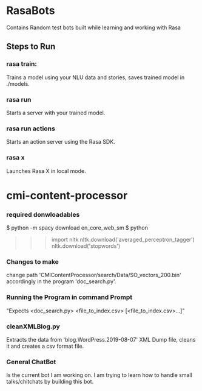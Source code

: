 # RasaBots
Contains Random test bots built while learning and working with Rasa

## Steps to Run
### rasa train: 
Trains a model using your NLU data and stories, saves trained model in ./models.
### rasa run
Starts a server with your trained model.
### rasa run actions
Starts an action server using the Rasa SDK.
### rasa x
Launches Rasa X in local mode.


# cmi-content-processor
### required donwloadables
$ python -m spacy download en_core_web_sm
$ python
>>> import nltk
>>> nltk.download('averaged_perceptron_tagger')
>>> nltk.download('stopwords')
### Changes to make
change path 'CMIContentProcessor/search/Data/SO_vectors_200.bin' accordingly in the program 'doc_search.py'.

### Running the Program in command Prompt
"Expects <python> <doc_search.py> <file_to_index.csv> [<file_to_index.csv>...]"

### cleanXMLBlog.py
Extracts the data from 'blog.WordPress.2019-08-07' XML Dump file, cleans it and creates a csv format file.

### General ChatBot ###
Is the current bot I am working on. I am trying to learn how to handle small talks/chitchats by building this bot.


